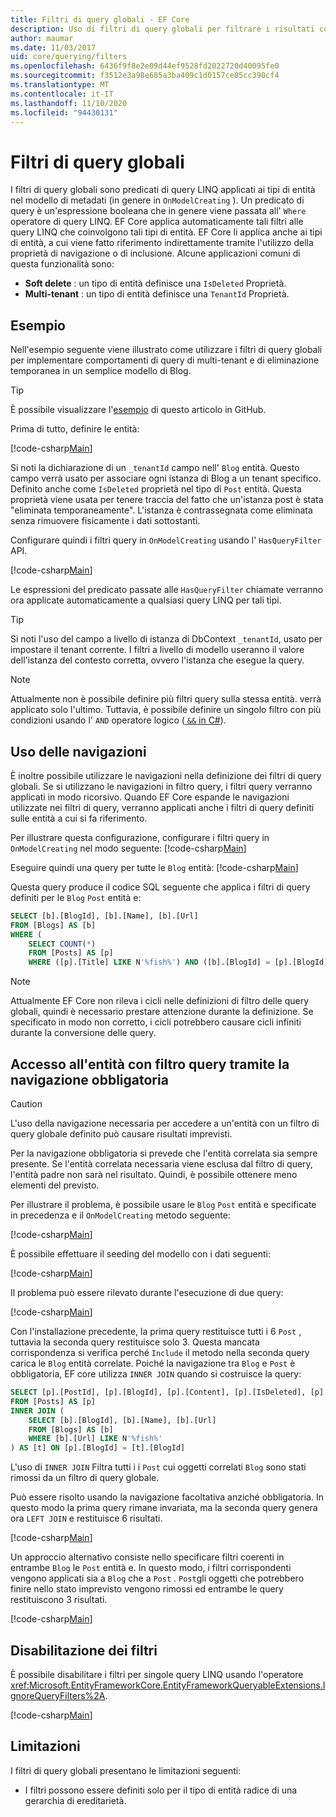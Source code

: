```yaml
---
title: Filtri di query globali - EF Core
description: Uso di filtri di query globali per filtrare i risultati con Entity Framework Core
author: maumar
ms.date: 11/03/2017
uid: core/querying/filters
ms.openlocfilehash: 6436f9f8e2e09d44ef9528fd2022720d40095fe0
ms.sourcegitcommit: f3512e3a98e685a3ba409c1d0157ce85cc390cf4
ms.translationtype: MT
ms.contentlocale: it-IT
ms.lasthandoff: 11/10/2020
ms.locfileid: "94430131"
---
```

# <a name="global-query-filters"></a>Filtri di query globali

I filtri di query globali sono predicati di query LINQ applicati ai tipi di entità nel modello di metadati (in genere in `OnModelCreating` ). Un predicato di query è un'espressione booleana che in genere viene passata all' `Where` operatore di query LINQ.  EF Core applica automaticamente tali filtri alle query LINQ che coinvolgono tali tipi di entità.  EF Core li applica anche ai tipi di entità, a cui viene fatto riferimento indirettamente tramite l'utilizzo della proprietà di navigazione o di inclusione. Alcune applicazioni comuni di questa funzionalità sono:

* **Soft delete** : un tipo di entità definisce una `IsDeleted` Proprietà.
* **Multi-tenant** : un tipo di entità definisce una `TenantId` Proprietà.

## <a name="example"></a>Esempio

Nell'esempio seguente viene illustrato come utilizzare i filtri di query globali per implementare comportamenti di query di multi-tenant e di eliminazione temporanea in un semplice modello di Blog.

> [!TIP]
> È possibile visualizzare l'[esempio](https://github.com/dotnet/EntityFramework.Docs/tree/master/samples/core/Querying/QueryFilters) di questo articolo in GitHub.

Prima di tutto, definire le entità:

[!code-csharp[Main](../../../samples/core/Querying/QueryFilters/Entities.cs#Entities)]

Si noti la dichiarazione di un `_tenantId` campo nell' `Blog` entità. Questo campo verrà usato per associare ogni istanza di Blog a un tenant specifico. Definito anche come `IsDeleted` proprietà nel tipo di `Post` entità. Questa proprietà viene usata per tenere traccia del fatto che un'istanza post è stata "eliminata temporaneamente". L'istanza è contrassegnata come eliminata senza rimuovere fisicamente i dati sottostanti.

Configurare quindi i filtri query in `OnModelCreating` usando l' `HasQueryFilter` API.

[!code-csharp[Main](../../../samples/core/Querying/QueryFilters/BloggingContext.cs#FilterConfiguration)]

Le espressioni del predicato passate alle `HasQueryFilter` chiamate verranno ora applicate automaticamente a qualsiasi query LINQ per tali tipi.

> [!TIP]
> Si noti l'uso del campo a livello di istanza di DbContext `_tenantId`, usato per impostare il tenant corrente. I filtri a livello di modello useranno il valore dell'istanza del contesto corretta, ovvero l'istanza che esegue la query.

> [!NOTE]
> Attualmente non è possibile definire più filtri query sulla stessa entità. verrà applicato solo l'ultimo. Tuttavia, è possibile definire un singolo filtro con più condizioni usando l' `AND` operatore logico ([ `&&` in C#](/dotnet/csharp/language-reference/operators/boolean-logical-operators#conditional-logical-and-operator-)).

## <a name="use-of-navigations"></a>Uso delle navigazioni

È inoltre possibile utilizzare le navigazioni nella definizione dei filtri di query globali. Se si utilizzano le navigazioni in filtro query, i filtri query verranno applicati in modo ricorsivo. Quando EF Core espande le navigazioni utilizzate nei filtri di query, verranno applicati anche i filtri di query definiti sulle entità a cui si fa riferimento.

Per illustrare questa configurazione, configurare i filtri query in `OnModelCreating` nel modo seguente: [!code-csharp[Main](../../../samples/core/Querying/QueryFilters/FilteredBloggingContextRequired.cs#NavigationInFilter)]

Eseguire quindi una query per tutte le `Blog` entità: [!code-csharp[Main](../../../samples/core/Querying/QueryFilters/FilteredBloggingContextRequired.cs#QueriesNavigation)]

Questa query produce il codice SQL seguente che applica i filtri di query definiti per le `Blog` `Post` entità e:

```sql
SELECT [b].[BlogId], [b].[Name], [b].[Url]
FROM [Blogs] AS [b]
WHERE (
    SELECT COUNT(*)
    FROM [Posts] AS [p]
    WHERE ([p].[Title] LIKE N'%fish%') AND ([b].[BlogId] = [p].[BlogId])) > 0
```

> [!NOTE]
> Attualmente EF Core non rileva i cicli nelle definizioni di filtro delle query globali, quindi è necessario prestare attenzione durante la definizione. Se specificato in modo non corretto, i cicli potrebbero causare cicli infiniti durante la conversione delle query.

## <a name="accessing-entity-with-query-filter-using-required-navigation"></a>Accesso all'entità con filtro query tramite la navigazione obbligatoria

> [!CAUTION]
> L'uso della navigazione necessaria per accedere a un'entità con un filtro di query globale definito può causare risultati imprevisti.

Per la navigazione obbligatoria si prevede che l'entità correlata sia sempre presente. Se l'entità correlata necessaria viene esclusa dal filtro di query, l'entità padre non sarà nel risultato. Quindi, è possibile ottenere meno elementi del previsto.

Per illustrare il problema, è possibile usare le `Blog` `Post` entità e specificate in precedenza e il `OnModelCreating` metodo seguente:

[!code-csharp[Main](../../../samples/core/Querying/QueryFilters/FilteredBloggingContextRequired.cs#IncorrectFilter)]

È possibile effettuare il seeding del modello con i dati seguenti:

[!code-csharp[Main](../../../samples/core/Querying/QueryFilters/Program.cs#SeedData)]

Il problema può essere rilevato durante l'esecuzione di due query:

[!code-csharp[Main](../../../samples/core/Querying/QueryFilters/Program.cs#Queries)]

Con l'installazione precedente, la prima query restituisce tutti i 6 `Post` , tuttavia la seconda query restituisce solo 3. Questa mancata corrispondenza si verifica perché `Include` il metodo nella seconda query carica le `Blog` entità correlate. Poiché la navigazione tra `Blog` e `Post` è obbligatoria, EF core utilizza `INNER JOIN` quando si costruisce la query:

```sql
SELECT [p].[PostId], [p].[BlogId], [p].[Content], [p].[IsDeleted], [p].[Title], [t].[BlogId], [t].[Name], [t].[Url]
FROM [Posts] AS [p]
INNER JOIN (
    SELECT [b].[BlogId], [b].[Name], [b].[Url]
    FROM [Blogs] AS [b]
    WHERE [b].[Url] LIKE N'%fish%'
) AS [t] ON [p].[BlogId] = [t].[BlogId]
```

L'uso di `INNER JOIN` Filtra tutti i i `Post` cui oggetti correlati `Blog` sono stati rimossi da un filtro di query globale.

Può essere risolto usando la navigazione facoltativa anziché obbligatoria.
In questo modo la prima query rimane invariata, ma la seconda query genera ora `LEFT JOIN` e restituisce 6 risultati.

[!code-csharp[Main](../../../samples/core/Querying/QueryFilters/FilteredBloggingContextRequired.cs#OptionalNavigation)]

Un approccio alternativo consiste nello specificare filtri coerenti in entrambe `Blog` le `Post` entità e.
In questo modo, i filtri corrispondenti vengono applicati sia a `Blog` che a `Post` . `Post`gli oggetti che potrebbero finire nello stato imprevisto vengono rimossi ed entrambe le query restituiscono 3 risultati.

[!code-csharp[Main](../../../samples/core/Querying/QueryFilters/FilteredBloggingContextRequired.cs#MatchingFilters)]

## <a name="disabling-filters"></a>Disabilitazione dei filtri

È possibile disabilitare i filtri per singole query LINQ usando l'operatore <xref:Microsoft.EntityFrameworkCore.EntityFrameworkQueryableExtensions.IgnoreQueryFilters%2A>.

[!code-csharp[Main](../../../samples/core/Querying/QueryFilters/Program.cs#IgnoreFilters)]

## <a name="limitations"></a>Limitazioni

I filtri di query globali presentano le limitazioni seguenti:

* I filtri possono essere definiti solo per il tipo di entità radice di una gerarchia di ereditarietà.
